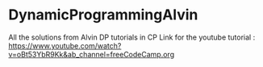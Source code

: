 # DynamicProgrammingAlvin
All the solutions from Alvin DP tutorials in CP
Link for the youtube tutorial : https://www.youtube.com/watch?v=oBt53YbR9Kk&ab_channel=freeCodeCamp.org

